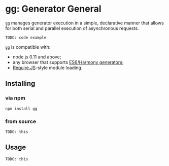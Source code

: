 # gg: Generator General

`gg` manages generator execution in a simple, declarative manner that allows
for both serial and parallel execution of asynchronous requests.

    TODO: code example

`gg` is compatible with:

* node.js 0.11 and above;
* any browser that supports [ES6/Harmony generators](http://tobyho.com/2013/06/16/what-are-generators/);
* [Require.JS](http://requirejs.org/)-style module loading.

## Installing

### via npm

    npm install gg

### from source

    TODO: this

## Usage

    TODO: this
